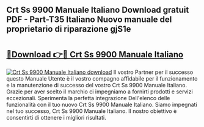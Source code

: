 ## Crt Ss 9900 Manuale Italiano Download gratuit PDF - Part-T35 Italiano Nuovo manuale del proprietario di riparazione gjS1e

# <h2><a href="http://dfaowds.blite.top/?on=Crt+Ss+9900+Manuale+Italiano">🔗Download 👉🔴 Crt Ss 9900 Manuale Italiano</a></h2>

[![Crt Ss 9900 Manuale Italiano download](https://i.imgur.com/lujVjoI.png)](http://dfaowds.blite.top/?on=Crt+Ss+9900+Manuale+Italiano)
Il vostro Partner per il successo questo Manuale Utente è il vostro compagno affidabile per il funzionamento e la manutenzione di successo del vostro Crt Ss 9900 Manuale Italiano. Grazie per aver scelto il marchio ci impegniamo a fornirti prodotti e servizi eccezionali. Sperimenta la perfetta integrazione Dell'elenco delle funzionalità con il tuo nuovo Crt Ss 9900 Manuale Italiano. Siamo impegnati nel tuo successo, Crt Ss 9900 Manuale Italiano. Il nostro obiettivo è consentirti di ottenere i migliori risultati.
